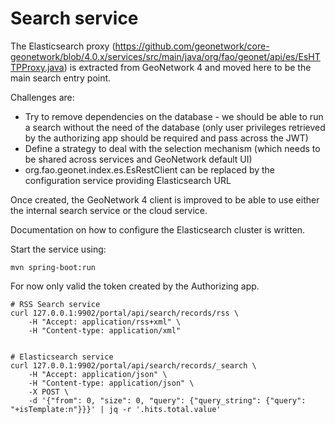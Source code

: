 # Search service

The Elasticsearch proxy (https://github.com/geonetwork/core-geonetwork/blob/4.0.x/services/src/main/java/org/fao/geonet/api/es/EsHTTPProxy.java) is extracted from GeoNetwork 4 and moved here to be the main search entry point. 

Challenges are:
* Try to remove dependencies on the database - we should be able to run a search without the need of the database (only user privileges retrieved by the authorizing app should be required and pass across the JWT)
* Define a strategy to deal with the selection mechanism (which needs to be shared across services and GeoNetwork default UI) 
* org.fao.geonet.index.es.EsRestClient can be replaced by the configuration service providing Elasticsearch URL

Once created, the GeoNetwork 4 client is improved to be able to use either the internal search service or the cloud service.

Documentation on how to configure the Elasticsearch cluster is written.


Start the service using:
```
mvn spring-boot:run
```

For now only valid the token created by the Authorizing app.


```shell script
# RSS Search service 
curl 127.0.0.1:9902/portal/api/search/records/rss \
    -H "Accept: application/rss+xml" \
    -H "Content-type: application/xml" 


# Elasticsearch service
curl 127.0.0.1:9902/portal/api/search/records/_search \
    -H "Accept: application/json" \
    -H "Content-type: application/json" \
    -X POST \
    -d '{"from": 0, "size": 0, "query": {"query_string": {"query": "+isTemplate:n"}}}' | jq -r '.hits.total.value'
```